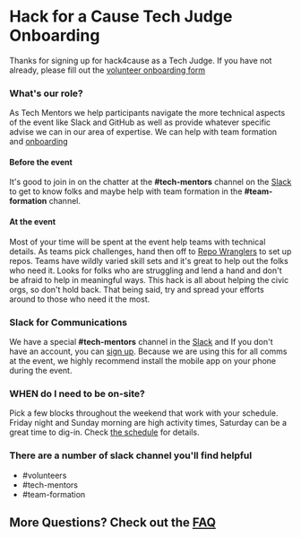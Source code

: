 # Hack for a Cause Tech Judge Onboarding

Thanks for signing up for hack4cause as a Tech Judge. If you have not already, please fill out the [volunteer onboarding form](https://forms.gle/Hy4qQnLnLhmhgDi9A)

### What's our role?
As Tech Mentors we help participants navigate the more technical aspects of the event like Slack and GitHub as well as provide whatever specific advise we can in our area of expertise.  We can help with team formation and [onboarding](team-onboarding.md) 

#### Before the event
It's good to join in on the chatter at the **#tech-mentors** channel on the [Slack](http://hack4cause.slack.com) to get to know folks and maybe help with team formation in the **#team-formation** channel.

#### At the event
Most of your time will be spent at the event help teams with technical details. As teams pick challenges, hand then off to [Repo Wranglers](repo-wrangler-onboarding.md) to set up repos. Teams have wildly varied skill sets and it's great to help out the folks who need it.  Looks for folks who are struggling and lend a hand and don't be afraid to help in meaningful ways.  This hack is all about helping the civic orgs, so don't hold back.  That being said, try and spread your efforts around to those who need it the most.   

### Slack for Communications
We have a special **#tech-mentors** channel in the [Slack](http://hack4cause.slack.com) and If you don't have an account, you can [sign up](https://publicslack.com/slacks/hack4cause/invites/new).  Because we are using this for all comms at the event, we highly recommend install the mobile app on your phone during the event. 

### WHEN do I need to be on-site?
Pick a few blocks throughout the weekend that work with your schedule.  Friday night and Sunday morning are high activity times, Saturday can be a great time to dig-in.  Check [the schedule](https://docs.google.com/spreadsheets/d/1gWAtl473EZyGNTURBP1VW96r7YM5atMRPAdKtMPXwDc/edit?usp=sharing) for details.

### There are a number of slack channel you'll find helpful
- #volunteers
- #tech-mentors
- #team-formation

## More Questions? Check out the [FAQ](https://github.com/Hack4Eugene/hack-4-cause-2019-plan/blob/master/faq/tech-mentor-onboarding.md)

